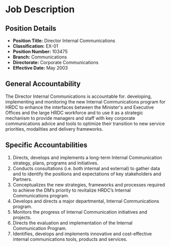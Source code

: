 # Job Description

## Position Details

*   **Position Title:** Director Internal Communications
*   **Classification:** EX-01
*   **Position Number:** 103475
*   **Branch:** Communications
*   **Directorate:** Corporate Communications
*   **Effective Date:** May 2003

## General Accountability

The Director Internal Communications is accountable for. developing, implementing and monitoring the new Internal Communications program for HRDC to enhance the interfaces between the Minister's and Executive Offices and the large HRDC workforce and to use it as a strategic mechanism to provide managers and staff with key corporate communications advice and tools to optimize their transition to new service priorities, modalities and delivery frameworks.

## Specific Accountabilities

1.  Directs, develops and implements a long-term Internal Communication strategy, plans, programs and initiatives.
2.  Conducts consultations (i.e. both internal and external) to gather data and to identify the positions and expectations of key stakeholders and Partners.
3.  Conceptualizes the new strategies, frameworks and processes required to achieve the DM’s priority to revitalize HRDC’s Internal Communications program.
4.  Develops and directs a major departmental, Internal Communications program.
5.  Monitors the progress of Internal Communication initiatives and projects.
6.  Directs the evaluation and implementation of the Internal Communication Program.
7.  Identifies, develops and implements innovative and cost-effective internal communications tools, products and services.
